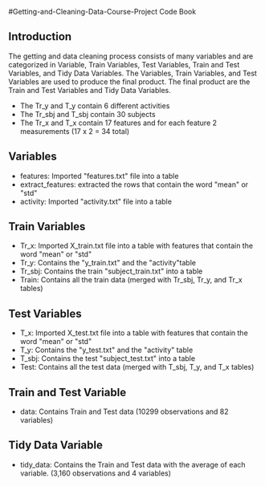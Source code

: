 #Getting-and-Cleaning-Data-Course-Project Code Book
## Introduction

The getting and data cleaning process consists of many variables and are categorized in Variable, Train Variables, Test Variables, Train and Test Variables, and Tidy Data Variables.
The Variables, Train Variables, and Test Variables are used to produce the final product. The final product are the Train and Test Variables and Tidy Data Variables.

* The Tr_y and T_y contain 6 different activities
* The Tr_sbj and T_sbj contain 30 subjects
* The Tr_x and T_x contain 17 features and for each feature 2 measurements (17 x 2 = 34 total)

## Variables
* features: Imported "features.txt" file into a table
* extract_features: extracted the rows that contain the word "mean" or "std"
* activity: Imported "activity.txt"  file into a table 

## Train Variables
* Tr_x: Imported X_train.txt file into a table with features that contain the word "mean" or "std"
* Tr_y: Contains the "y_train.txt" and the "activity"table 
* Tr_sbj: Contains the train "subject_train.txt" into a table 
* Train: Contains all the train data (merged with Tr_sbj, Tr_y, and Tr_x tables)

## Test Variables
* T_x: Imported X_test.txt file into a table with features that contain the word "mean" or "std"
* T_y: Contains the "y_test.txt" and the "activity" table 
* T_sbj: Contains the test "subject_test.txt" into a table 
* Test: Contains all the test data (merged with T_sbj, T_y, and T_x tables)

## Train and Test Variable
* data: Contains Train and Test data (10299 observations and 82 variables)

## Tidy Data Variable
* tidy_data: Contains the Train and Test data with the average of each variable. (3,160 observations and 4 variables)


